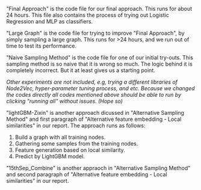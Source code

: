 "Final Approach" is the code file for our final approach.
This runs for about 24 hours.
This file also contains the process of trying out Logistic Regression and MLP as classifiers.

"Large Graph" is the code file for trying to improve "Final Approach", by simply sampling a large graph.
This runs for >24 hours, and we run out of time to test its performance.

"Naive Sampling Method" is the code file for one of our initial try-outs.
This sampling method is so naive that it is wrong so much. 
The logic behind it is completely incorrect. But it at least gives us a starting point.

*Other experiments are not included, e.g, trying a different libraries of Node2Vec, hyper-parameter tuning process, and etc.*
*Because we changed the codes directly*
*all codes mentioned above should be able to run by clicking "running all" without issues. (Hope so)*

"lightGBM-Zixin" is another approach dicussed in "Alternative Sampling Method" and first paragraph of "Alternative feature embedding - Local similarities" in our report. The approach runs as follows:
1. Build a graph with all training nodes.
2. Gathering some samples from the training nodes.
3. Feature generation based on local similarity.
4. Predict by LightGBM model.

"15thSep_Combine" is another appraoch in "Alternative Sampling Method" and second paragraph of "Alternative feature embedding - Local similarities" in our report.